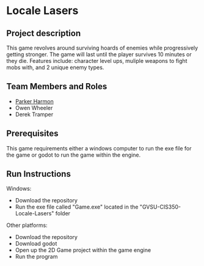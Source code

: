 # Locale Lasers


## Project description 
This game revolves around surviving hoards of enemies while progressively getting stronger. The game will last until the player survives 10 minutes or they die. Features include: character level ups, muliple weapons to fight mobs with, and 2 unique enemy types.

## Team Members and Roles

* [Parker Harmon](https://github.com/parkerharmon/CIS350-HW2-Harmon/settings/pages)
* Owen Wheeler
* Derek Tramper

## Prerequisites
This game requirements either a windows computer to run the exe file for the game or godot to run the game within the engine.

## Run Instructions
Windows:
* Download the repository
* Run the exe file called "Game.exe" located in the "GVSU-CIS350-Locale-Lasers" folder

Other platforms:
* Download the repository
* Download godot
* Open up the 2D Game project within the game engine
* Run the program
